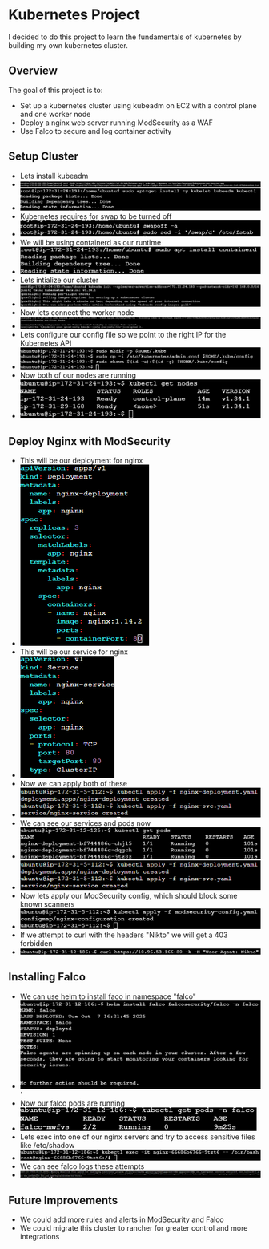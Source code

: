 # Kubernetes Project 

I decided to do this project to learn the fundamentals of kubernetes by building  my own kubernetes cluster. 

## Overview 

The goal of this project is to: 
- Set up a kubernetes cluster using kubeadm on EC2 with a control plane and one worker node
- Deploy a nginx web server running ModSecurity as a WAF
- Use Falco to secure and log container activity

## Setup Cluster
- Lets install kubeadm
- ![install masternode](https://github.com/AlexMc889/Portfolio/blob/main/Kubernetes%20Project/Images/install%20kubeadm%201%20.png)
- ![install kubeadm](https://github.com/AlexMc889/Portfolio/blob/main/Kubernetes%20Project/Images/install%20kubeadm%202%20.png)
- Kubernetes requires for swap to be turned off
- ![turnoffswap](https://github.com/AlexMc889/Portfolio/blob/main/Kubernetes%20Project/Images/turnoffswap.png)
- We will be using containerd as our runtime
- ![containderd install](https://github.com/AlexMc889/Portfolio/blob/main/Kubernetes%20Project/Images/install%20containerd.png)
- Lets intialize our cluster
- ![start cluster](https://github.com/AlexMc889/Portfolio/blob/main/Kubernetes%20Project/Images/inialize%20master%20node.png)
- Now lets connect the worker node
- ![connect worker](https://github.com/AlexMc889/Portfolio/blob/main/Kubernetes%20Project/Images/join%20the%20worker%20node.png)
- Lets configure our config file so we point to the right IP for the Kubernetes API
- ![config file](https://github.com/AlexMc889/Portfolio/blob/main/Kubernetes%20Project/Images/setup%20config%20file.png)
- Now both of our nodes are running
- ![nodes running](https://github.com/AlexMc889/Portfolio/blob/main/Kubernetes%20Project/Images/kubectl%20get%20nodes%20.png)

## Deploy Nginx with ModSecurity 
- This will be our deployment for nginx
- ![nginx](https://github.com/AlexMc889/Portfolio/blob/main/Kubernetes%20Project/Images/nginx%20deployment.png)
- This will be our service for nginx
- ![service](https://github.com/AlexMc889/Portfolio/blob/main/Kubernetes%20Project/Images/service%20nginx.png)
- Now we can apply both of these
- ![applying](https://github.com/AlexMc889/Portfolio/blob/main/Kubernetes%20Project/Images/apply%20nginx%20deployment.png)
- We can see our services and pods now
- ![pods](https://github.com/AlexMc889/Portfolio/blob/main/Kubernetes%20Project/Images/get%20pods.png)
- ![svc](https://github.com/AlexMc889/Portfolio/blob/main/Kubernetes%20Project/Images/get%20svc.png)
- Now lets apply our ModSecurity config, which should block some known scanners
- ![modsecurity](https://github.com/AlexMc889/Portfolio/blob/main/Kubernetes%20Project/Images/Apply%20mod%20security%20config.png)
- If we attempt to curl with the headers "Nikto" we will get a 403 forbidden
- ![curl](https://github.com/AlexMc889/Portfolio/blob/main/Kubernetes%20Project/Images/curl%20test.png)

## Installing Falco 
- We can use helm to install faco in namespace "falco"
- ![falco](https://github.com/AlexMc889/Portfolio/blob/main/Kubernetes%20Project/Images/falco%20installing.png) '
- Now our falco pods are running
- ![falco running](https://github.com/AlexMc889/Portfolio/blob/main/Kubernetes%20Project/Images/falco%20started.png)
- Lets exec into one of our nginx servers and try to access sensitive files like /etc/shadow
- ![exec](https://github.com/AlexMc889/Portfolio/blob/main/Kubernetes%20Project/Images/kubectl%20exec.png)
- We can see falco logs these attempts
- ![falco logs](https://github.com/AlexMc889/Portfolio/blob/main/Kubernetes%20Project/Images/falcoalert.png)

## Future Improvements 
- We could add more rules and alerts in ModSecurity and Falco
- We could migrate this cluster to rancher for greater control and more integrations
